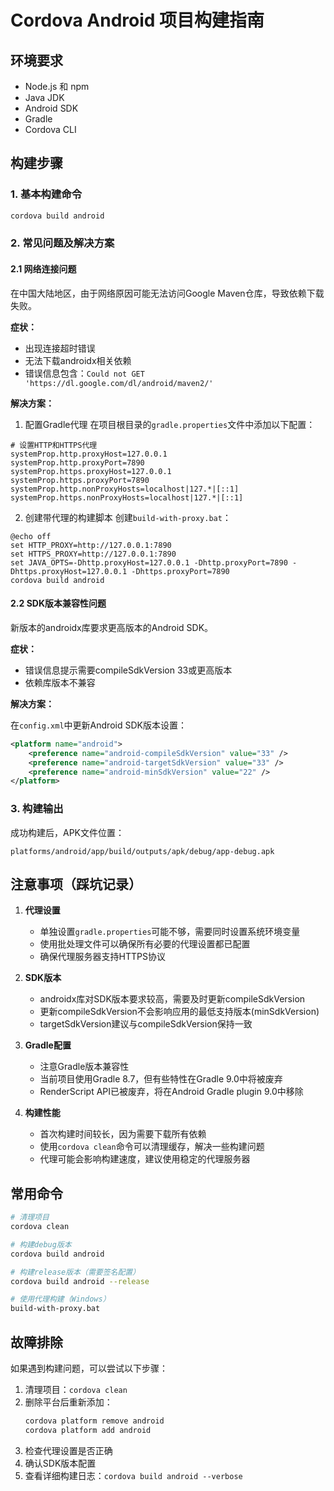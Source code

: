 # Cordova Android 项目构建指南

## 环境要求
- Node.js 和 npm
- Java JDK
- Android SDK
- Gradle
- Cordova CLI

## 构建步骤

### 1. 基本构建命令
```bash
cordova build android
```

### 2. 常见问题及解决方案

#### 2.1 网络连接问题
在中国大陆地区，由于网络原因可能无法访问Google Maven仓库，导致依赖下载失败。

**症状：**
- 出现连接超时错误
- 无法下载androidx相关依赖
- 错误信息包含：`Could not GET 'https://dl.google.com/dl/android/maven2/'`

**解决方案：**

1. 配置Gradle代理
在项目根目录的`gradle.properties`文件中添加以下配置：
```properties
# 设置HTTP和HTTPS代理
systemProp.http.proxyHost=127.0.0.1
systemProp.http.proxyPort=7890
systemProp.https.proxyHost=127.0.0.1
systemProp.https.proxyPort=7890
systemProp.http.nonProxyHosts=localhost|127.*|[::1]
systemProp.https.nonProxyHosts=localhost|127.*|[::1]
```

2. 创建带代理的构建脚本
创建`build-with-proxy.bat`：
```batch
@echo off
set HTTP_PROXY=http://127.0.0.1:7890
set HTTPS_PROXY=http://127.0.0.1:7890
set JAVA_OPTS=-Dhttp.proxyHost=127.0.0.1 -Dhttp.proxyPort=7890 -Dhttps.proxyHost=127.0.0.1 -Dhttps.proxyPort=7890
cordova build android
```

#### 2.2 SDK版本兼容性问题
新版本的androidx库要求更高版本的Android SDK。

**症状：**
- 错误信息提示需要compileSdkVersion 33或更高版本
- 依赖库版本不兼容

**解决方案：**

在`config.xml`中更新Android SDK版本设置：
```xml
<platform name="android">
    <preference name="android-compileSdkVersion" value="33" />
    <preference name="android-targetSdkVersion" value="33" />
    <preference name="android-minSdkVersion" value="22" />
</platform>
```

### 3. 构建输出
成功构建后，APK文件位置：
```
platforms/android/app/build/outputs/apk/debug/app-debug.apk
```

## 注意事项（踩坑记录）

1. **代理设置**
   - 单独设置`gradle.properties`可能不够，需要同时设置系统环境变量
   - 使用批处理文件可以确保所有必要的代理设置都已配置
   - 确保代理服务器支持HTTPS协议

2. **SDK版本**
   - androidx库对SDK版本要求较高，需要及时更新compileSdkVersion
   - 更新compileSdkVersion不会影响应用的最低支持版本(minSdkVersion)
   - targetSdkVersion建议与compileSdkVersion保持一致

3. **Gradle配置**
   - 注意Gradle版本兼容性
   - 当前项目使用Gradle 8.7，但有些特性在Gradle 9.0中将被废弃
   - RenderScript API已被废弃，将在Android Gradle plugin 9.0中移除

4. **构建性能**
   - 首次构建时间较长，因为需要下载所有依赖
   - 使用`cordova clean`命令可以清理缓存，解决一些构建问题
   - 代理可能会影响构建速度，建议使用稳定的代理服务器

## 常用命令

```bash
# 清理项目
cordova clean

# 构建debug版本
cordova build android

# 构建release版本（需要签名配置）
cordova build android --release

# 使用代理构建（Windows）
build-with-proxy.bat
```

## 故障排除

如果遇到构建问题，可以尝试以下步骤：

1. 清理项目：`cordova clean`
2. 删除平台后重新添加：
   ```bash
   cordova platform remove android
   cordova platform add android
   ```
3. 检查代理设置是否正确
4. 确认SDK版本配置
5. 查看详细构建日志：`cordova build android --verbose`
